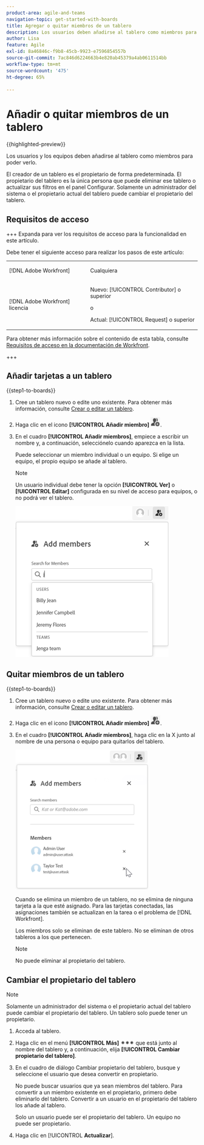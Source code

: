 ```yaml
---
product-area: agile-and-teams
navigation-topic: get-started-with-boards
title: Agregar o quitar miembros de un tablero
description: Los usuarios deben añadirse al tablero como miembros para poder ver el tablero y ser asignados a las tarjetas.
author: Lisa
feature: Agile
exl-id: 8a46846c-f9b8-45cb-9923-e7596854557b
source-git-commit: 7ac846d6224663b4e820ab45379a4ab0611514bb
workflow-type: tm+mt
source-wordcount: '475'
ht-degree: 65%

---
```


# Añadir o quitar miembros de un tablero

{{highlighted-preview}}

Los usuarios y los equipos deben añadirse al tablero como miembros para poder verlo.

El creador de un tablero es el propietario de forma predeterminada. El propietario del tablero es la única persona que puede eliminar ese tablero o actualizar sus filtros en el panel Configurar. <span class="preview">Solamente un administrador del sistema o el propietario actual del tablero puede cambiar el propietario del tablero.</span>

## Requisitos de acceso

+++ Expanda para ver los requisitos de acceso para la funcionalidad en este artículo.

Debe tener el siguiente acceso para realizar los pasos de este artículo:

<table style="table-layout:auto"> 
 <col> 
 <col> 
 <tbody> 
  <tr> 
   <td role="rowheader">[!DNL Adobe Workfront]</td> 
   <td> <p>Cualquiera</p> </td> 
  </tr> 
  <tr> 
   <td role="rowheader">[!DNL Adobe Workfront] licencia</td> 
   <td> 
   <p>Nuevo: [!UICONTROL Contributor] o superior</p> 
   <p>o</p>
   <p>Actual: [!UICONTROL Request] o superior</p>
   </td> 
  </tr> 
 </tbody> 
</table>

Para obtener más información sobre el contenido de esta tabla, consulte [Requisitos de acceso en la documentación de Workfront](/help/quicksilver/administration-and-setup/add-users/access-levels-and-object-permissions/access-level-requirements-in-documentation.md).

+++

## Añadir tarjetas a un tablero

{{step1-to-boards}}

1. Cree un tablero nuevo o edite uno existente. Para obtener más información, consulte [Crear o editar un tablero](../../agile/get-started-with-boards/create-edit-board.md).
1. Haga clic en el icono **[!UICONTROL Añadir miembro]** ![Añadir miembros](assets/boards-addmember-spectrum-25x25.png).
1. En el cuadro **[!UICONTROL Añadir miembros]**, empiece a escribir un nombre y, a continuación, selecciónelo cuando aparezca en la lista.

   Puede seleccionar un miembro individual o un equipo. Si elige un equipo, el propio equipo se añade al tablero.

   >[!NOTE]
   >
   >Un usuario individual debe tener la opción **[!UICONTROL Ver]** o **[!UICONTROL Editar]** configurada en su nivel de acceso para equipos, o no podrá ver el tablero.


   ![Añadir miembros al tablero](assets/boards-add-members.png)

## Quitar miembros de un tablero

{{step1-to-boards}}

1. Cree un tablero nuevo o edite uno existente. Para obtener más información, consulte [Crear o editar un tablero](../../agile/get-started-with-boards/create-edit-board.md).
1. Haga clic en el icono **[!UICONTROL Añadir miembro]** ![Añadir miembros](assets/boards-addmember-spectrum-25x25.png).
1. En el cuadro **[!UICONTROL Añadir miembros]**, haga clic en la X junto al nombre de una persona o equipo para quitarlos del tablero.

   ![Quitar usuario del tablero](assets/boards-remove-member-from-board-350x367.png)

   Cuando se elimina un miembro de un tablero, no se elimina de ninguna tarjeta a la que esté asignado. Para las tarjetas conectadas, las asignaciones también se actualizan en la tarea o el problema de [!DNL Workfront].

   Los miembros solo se eliminan de este tablero. No se eliminan de otros tableros a los que pertenecen.

   >[!NOTE]
   >
   >No puede eliminar al propietario del tablero.

<div class="preview">

## Cambiar el propietario del tablero

>[!NOTE]
>
>Solamente un administrador del sistema o el propietario actual del tablero puede cambiar el propietario del tablero. Un tablero solo puede tener un propietario.

1. Acceda al tablero.
1. Haga clic en el menú **[!UICONTROL Más]** ![Menú más](assets/more-icon-spectrum.png) que está junto al nombre del tablero y, a continuación, elija **[!UICONTROL Cambiar propietario del tablero]**.
1. En el cuadro de diálogo Cambiar propietario del tablero, busque y seleccione el usuario que desea convertir en propietario.

   No puede buscar usuarios que ya sean miembros del tablero. Para convertir a un miembro existente en el propietario, primero debe eliminarlo del tablero. Convertir a un usuario en el propietario del tablero los añade al tablero.

   Solo un usuario puede ser el propietario del tablero. Un equipo no puede ser propietario.

1. Haga clic en [!UICONTROL **Actualizar**].

</div>
